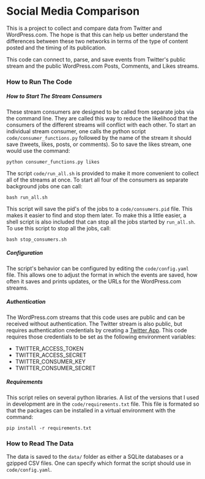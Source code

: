 # Social Media Comparison

This is a project to collect and compare data from Twitter and WordPress.com. The hope is that this can help us better understand the differences between these two networks in terms of the type of content posted and the timing of its publication. 

This code can connect to, parse, and save events from Twitter's public stream and the public WordPress.com Posts, Comments, and Likes streams. 

### How to Run The Code

##### How to Start The Stream Consumers

These stream consumers are designed to be called from separate jobs via the command line. They are called this way to reduce the likelihood that the consumers of the different streams will conflict with each other. To start an individual stream consumer, one calls the python script `code/consumer_functions.py` followed by the name of the stream it should save (tweets, likes, posts, or comments). So to save the likes stream, one would use the command: 

    python consumer_functions.py likes

The script `code/run_all.sh` is provided to make it more convenient to collect all of the streams at once. To start all four of the consumers as separate background jobs one can call:

    bash run_all.sh

This script will save the pid's of the jobs to a `code/consumers.pid` file. This makes it easier to find and stop them later. To make this a little easier, a shell script is also included that can stop all the jobs started by `run_all.sh`. To use this script to stop all the jobs, call:

    bash stop_consumers.sh

##### Configuration

The script's behavior can be configured by editing the `code/config.yaml` file. This allows one to adjust the format in which the events are saved, how often it saves and prints updates, or the URLs for the WordPress.com streams.

##### Authentication

The WordPress.com streams that this code uses are public and can be received without authentication. The Twitter stream is also public, but requires authentication credentials by creating a [Twitter App](https://apps.twitter.com/). This code requires those credentials to be set as the following environment variables:

* TWITTER_ACCESS_TOKEN
* TWITTER_ACCESS_SECRET
* TWITTER_CONSUMER_KEY
* TWITTER_CONSUMER_SECRET

##### Requirements

This script relies on several python libraries. A list of the versions that I used in development are in the `code/requirements.txt` file. This file is formated so that the packages can be installed in a virtual environment with the command: 

    pip install -r requirements.txt

### How to Read The Data

The data is saved to the `data/` folder as either a SQLite databases or a gzipped CSV files. One can specify which format the script should use in `code/config.yaml`.

